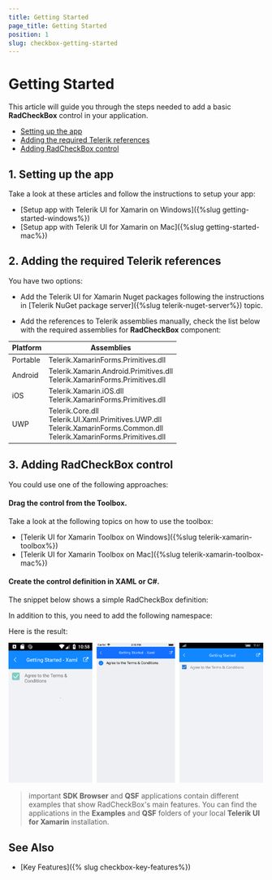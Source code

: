 ```yaml
---
title: Getting Started
page_title: Getting Started
position: 1
slug: checkbox-getting-started
---
```


# Getting Started
   
This article will guide you through the steps needed to add a basic **RadCheckBox** control in your application.

* [Setting up the app](#1-setting-up-the-app)
* [Adding the required Telerik references](#2-adding-the-required-telerik-references)
* [Adding RadCheckBox control](#3-adding-radcheckbox-control)

## 1. Setting up the app

Take a look at these articles and follow the instructions to setup your app:

- [Setup app with Telerik UI for Xamarin on Windows]({%slug getting-started-windows%})
- [Setup app with Telerik UI for Xamarin on Mac]({%slug getting-started-mac%})

## 2. Adding the required Telerik references

You have two options:

* Add the Telerik UI for Xamarin Nuget packages following the instructions in [Telerik NuGet package server]({%slug telerik-nuget-server%}) topic.

* Add the references to Telerik assemblies manually, check the list below with the required assemblies for **RadCheckBox** component:

| Platform | Assemblies |
| -------- | ---------- |
| Portable | Telerik.XamarinForms.Primitives.dll |
| Android  | Telerik.Xamarin.Android.Primitives.dll <br/>Telerik.XamarinForms.Primitives.dll |
| iOS      | Telerik.Xamarin.iOS.dll <br/>Telerik.XamarinForms.Primitives.dll |
| UWP      | Telerik.Core.dll <br/> Telerik.UI.Xaml.Primitives.UWP.dll <br/>Telerik.XamarinForms.Common.dll <br/>Telerik.XamarinForms.Primitives.dll |

## 3. Adding RadCheckBox control

You could use one of the following approaches:

#### Drag the control from the Toolbox. 

Take a look at the following topics on how to use the toolbox:

* [Telerik UI for Xamarin Toolbox on Windows]({%slug telerik-xamarin-toolbox%})
* [Telerik UI for Xamarin Toolbox on Mac]({%slug telerik-xamarin-toolbox-mac%})
	
#### Create the control definition in XAML or C#.

The snippet below shows a simple RadCheckBox definition:

<snippet id='checkbox-getting-started-xaml'/>
<snippet id='checkbox-getting-started-csharp'/>

In addition to this, you need to add the following namespace:

<snippet id='xmlns-telerikprimitives'/>
<snippet id='ns-telerikprimitives'/>

Here is the result:

![CheckBox Getting Started Example](images/checkbox-getting-started.png)

>important **SDK Browser** and **QSF** applications contain different examples that show RadCheckBox's main features. You can find the applications in the **Examples** and **QSF** folders of your local **Telerik UI for Xamarin** installation.

## See Also

- [Key Features]({% slug checkbox-key-features%})